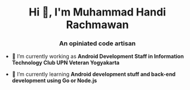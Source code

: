 <h1 align="center">Hi 👋, I'm Muhammad Handi Rachmawan</h1>
<h3 align="center">An opiniated code artisan</h3>

- 🔭 I’m currently working as **Android Development Staff in Information Technology Club UPN Veteran Yogyakarta**

- 🌱 I’m currently learning **Android development stuff and back-end development using Go or Node.js**
